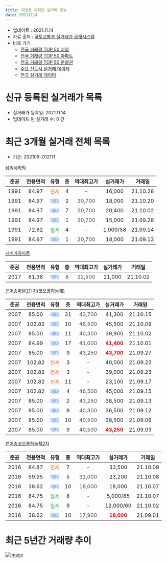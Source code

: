 ```yaml
---
title: 대성동 아파트 실거래 정보
date: 20211114
---
```


* 업데이트 : 2021.11.14
* 자료 출처 : [국토교통부 실거래가 공개시스템](http://rt.molit.go.kr)
* 바로 가기
    * [전국 거래량 TOP 50 지역](https://apt-info.github.io/apt-trade-info/tr)
    * [전국 거래량 TOP 50 아파트](https://apt-info.github.io/apt-trade-info/ta)
    * [전국 거래량 TOP 50 분양권](https://apt-info.github.io/apt-trade-info/tb)
    * [주요 신도시 실거래 데이터](https://apt-info.github.io/apt-trade-info/newtown)
    * [전국 실거래 데이터](https://apt-info.github.io/apt-trade-info/all)



<script async src="https://pagead2.googlesyndication.com/pagead/js/adsbygoogle.js"></script>
<!-- 기본광고 -->
<ins class="adsbygoogle"
     style="display:block"
     data-ad-client="ca-pub-1142216861245946"
     data-ad-slot="4805727019"
     data-ad-format="auto"
     data-full-width-responsive="true"></ins>
<script>
     (adsbygoogle = window.adsbygoogle || []).push({});
</script>


# 신규 등록된 실거래가 목록

* 실거래가 등록일: 2021.11.14
* 업데이트 된 실거래 수: 0 건




<script async src="https://pagead2.googlesyndication.com/pagead/js/adsbygoogle.js"></script>
<!-- 기본광고 -->
<ins class="adsbygoogle"
     style="display:block"
     data-ad-client="ca-pub-1142216861245946"
     data-ad-slot="4805727019"
     data-ad-format="auto"
     data-full-width-responsive="true"></ins>
<script>
     (adsbygoogle = window.adsbygoogle || []).push({});
</script>


# 최근 3개월 실거래 전체 목록
* 기준: 202109-202111


[삼익세라믹](https://search.naver.com/search.naver?query=%EC%82%BC%EC%9D%B5%EC%84%B8%EB%9D%BC%EB%AF%B9)

|준공|전용면적|유형|층|역대최고가|실거래가|거래일|
|:---:|:---:|:---:|:---:|:---:|:---:|:---:|
|1991|84.97|<span style="color:#FF5A00">전세</span>|4|<span style="color:#444444">-</span>|16,000|21.10.28|
|1991|84.97|<span style="color:#4285F3">매매</span>|2|<span style="color:#444444">20,700</span>|18,000|21.10.20|
|1991|84.97|<span style="color:#4285F3">매매</span>|7|<span style="color:#444444">20,700</span>|20,400|21.10.02|
|1991|84.97|<span style="color:#4285F3">매매</span>|1|<span style="color:#444444">20,700</span>|15,000|21.09.28|
|1991|72.62|<span style="color:#34A853">월세</span>|4|<span style="color:#444444">-</span>|1,000/58|21.09.14|
|1991|84.97|<span style="color:#4285F3">매매</span>|1|<span style="color:#444444">20,700</span>|18,000|21.09.13|

[서미가아파트](https://search.naver.com/search.naver?query=%EC%84%9C%EB%AF%B8%EA%B0%80%EC%95%84%ED%8C%8C%ED%8A%B8)

|준공|전용면적|유형|층|역대최고가|실거래가|거래일|
|:---:|:---:|:---:|:---:|:---:|:---:|:---:|
|2017|81.38|<span style="color:#4285F3">매매</span>|5|<span style="color:#444444">22,500</span>|21,000|21.10.02|

[은어송마을2단지(코오롱하늘채)](https://search.naver.com/search.naver?query=%EC%9D%80%EC%96%B4%EC%86%A1%EB%A7%88%EC%9D%842%EB%8B%A8%EC%A7%80%28%EC%BD%94%EC%98%A4%EB%A1%B1%ED%95%98%EB%8A%98%EC%B1%84%29)

|준공|전용면적|유형|층|역대최고가|실거래가|거래일|
|:---:|:---:|:---:|:---:|:---:|:---:|:---:|
|2007|85.00|<span style="color:#4285F3">매매</span>|31|<span style="color:#444444">43,700</span>|41,300|21.10.15|
|2007|102.82|<span style="color:#4285F3">매매</span>|10|<span style="color:#444444">46,500</span>|45,500|21.10.09|
|2007|85.00|<span style="color:#4285F3">매매</span>|11|<span style="color:#444444">40,300</span>|39,900|21.10.02|
|2007|84.99|<span style="color:#4285F3">매매</span>|17|<span style="color:#444444">41,000</span>|<b><span style="color:#FF0000">41,400</span></b>|21.10.01|
|2007|85.00|<span style="color:#4285F3">매매</span>|9|<span style="color:#444444">43,250</span>|<b><span style="color:#FF0000">43,700</span></b>|21.09.27|
|2007|102.82|<span style="color:#FF5A00">전세</span>|3|<span style="color:#444444">-</span>|40,000|21.09.23|
|2007|102.82|<span style="color:#FF5A00">전세</span>|3|<span style="color:#444444">-</span>|39,000|21.09.23|
|2007|102.82|<span style="color:#FF5A00">전세</span>|11|<span style="color:#444444">-</span>|23,100|21.09.17|
|2007|102.82|<span style="color:#4285F3">매매</span>|4|<span style="color:#444444">46,500</span>|45,000|21.09.15|
|2007|85.00|<span style="color:#4285F3">매매</span>|2|<span style="color:#444444">43,250</span>|38,500|21.09.13|
|2007|85.00|<span style="color:#4285F3">매매</span>|9|<span style="color:#444444">40,300</span>|36,500|21.09.12|
|2007|85.00|<span style="color:#4285F3">매매</span>|10|<span style="color:#444444">40,500</span>|38,500|21.09.06|
|2007|85.00|<span style="color:#4285F3">매매</span>|9|<span style="color:#444444">40,500</span>|<b><span style="color:#FF0000">43,250</span></b>|21.09.03|

[은어송코오롱하늘채2차](https://search.naver.com/search.naver?query=%EC%9D%80%EC%96%B4%EC%86%A1%EC%BD%94%EC%98%A4%EB%A1%B1%ED%95%98%EB%8A%98%EC%B1%842%EC%B0%A8)

|준공|전용면적|유형|층|역대최고가|실거래가|거래일|
|:---:|:---:|:---:|:---:|:---:|:---:|:---:|
|2016|84.87|<span style="color:#FF5A00">전세</span>|7|<span style="color:#444444">-</span>|33,500|21.10.09|
|2016|59.95|<span style="color:#4285F3">매매</span>|5|<span style="color:#444444">31,000</span>|23,200|21.10.08|
|2016|38.62|<span style="color:#4285F3">매매</span>|10|<span style="color:#444444">18,000</span>|18,000|21.10.07|
|2016|84.75|<span style="color:#34A853">월세</span>|8|<span style="color:#444444">-</span>|5,000/85|21.10.07|
|2016|84.75|<span style="color:#34A853">월세</span>|9|<span style="color:#444444">-</span>|12,000/60|21.10.02|
|2016|38.62|<span style="color:#4285F3">매매</span>|10|<span style="color:#444444">17,900</span>|<b><span style="color:#FF0000">18,000</span></b>|21.09.01|



<script async src="https://pagead2.googlesyndication.com/pagead/js/adsbygoogle.js"></script>
<!-- 기본광고 -->
<ins class="adsbygoogle"
     style="display:block"
     data-ad-client="ca-pub-1142216861245946"
     data-ad-slot="4805727019"
     data-ad-format="auto"
     data-full-width-responsive="true"></ins>
<script>
     (adsbygoogle = window.adsbygoogle || []).push({});
</script>


# 최근 5년간 거래량 추이


<div style="width:100%;">
    <canvas id="deal_progress" height="200"></canvas>
</div>

<script>
new Chart(document.getElementById("deal_progress"), {
    type: 'line',
    data: {
        labels: ['16.01','16.02','16.03','16.04','16.05','16.06','16.07','16.08','16.09','16.10','16.11','16.12','17.01','17.02','17.03','17.04','17.05','17.06','17.07','17.08','17.09','17.10','17.11','17.12','18.01','18.02','18.03','18.04','18.05','18.06','18.07','18.08','18.09','18.10','18.11','18.12','19.01','19.02','19.03','19.04','19.05','19.06','19.07','19.08','19.09','19.10','19.11','19.12','20.01','20.02','20.03','20.04','20.05','20.06','20.07','20.08','20.09','20.10','20.11','20.12','21.01','21.02','21.03','21.04','21.05','21.06','21.07','21.08','21.09','21.10'],
        datasets: [{
            label: '매매/분양권',
            data: [12,13,16,13,11,13,19,23,32,38,27,12,7,19,14,10,11,9,13,5,11,13,6,7,5,14,12,8,7,4,4,7,10,12,8,11,5,10,9,13,6,15,9,43,32,19,29,19,9,23,20,22,18,17,7,14,11,12,25,12,14,10,13,7,13,7,8,7,9,9],
            borderColor: "rgba(66, 133, 243, 1)",
            backgroundColor: "rgba(66, 133, 243, 0.05)",
            borderWidth: 1,
            pointRadius: 0,
            fill: false,
            lineTension: 0
        },{
            label: '전/월세',
            data: [4,10,4,3,6,5,8,15,15,29,22,18,9,15,5,6,3,1,7,7,4,3,7,3,5,7,3,3,2,3,3,2,8,10,11,4,10,11,8,7,4,4,4,9,11,7,6,9,10,11,9,2,3,5,0,3,7,6,6,8,4,5,6,2,8,5,2,5,4,4],
            borderColor: "rgba(255, 90, 0, 1)",
            backgroundColor: "rgba(255, 90, 0, 0.05)",
            borderWidth: 1,
            pointRadius: 0,
            fill: false,
            lineTension: 0
        },{
            label: '합계',
            data: [16,23,20,16,17,18,27,38,47,67,49,30,16,34,19,16,14,10,20,12,15,16,13,10,10,21,15,11,9,7,7,9,18,22,19,15,15,21,17,20,10,19,13,52,43,26,35,28,19,34,29,24,21,22,7,17,18,18,31,20,18,15,19,9,21,12,10,12,13,13],
            borderColor: "rgba(0, 0, 0, 1)",
            backgroundColor: "rgba(0, 0, 0, 0.03)",
            borderWidth: 0.1,
            pointRadius: 0,
            fill: true,
            lineTension: 0
        }
        ]
    },
    options: {
        responsive: true,
        title: {
            display: false
        },
        tooltips: {
            mode: 'index',
            intersect: false
        },
        hover: {
            mode: 'nearest',
            intersect: true
        },
        scales: {
            xAxes: [{
                display: true,
                scaleLabel: {
                    display: true,
                    labelString: '년/월'
                }
            }],
            yAxes: [{
                display: true,
                ticks: {
                    suggestedMin: 0,
                },
                scaleLabel: {
                    display: true,
                    labelString: '실거래 수'
                }
            }]
        }
    }
});

</script>


[![image](https://apt-info.github.io/images/2020-01-03-apt-trade-info/1024x500.png)](https://play.google.com/store/apps/details?id=com.aptinfo.apttradeinfo)

